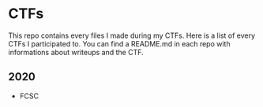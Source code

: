 # CTFs

This repo contains every files I made during my CTFs. Here is a list of every CTFs I participated to. You can find a README.md in each repo with informations about writeups and the CTF.

## 2020

- FCSC
